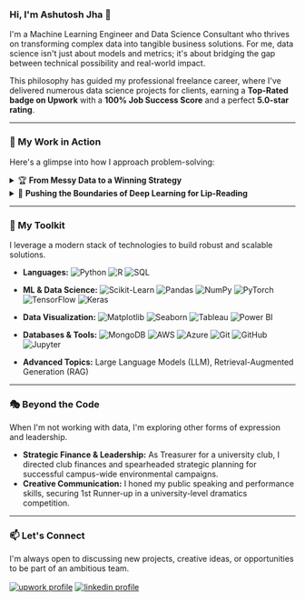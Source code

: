 ### Hi, I'm Ashutosh Jha 👋

I'm a Machine Learning Engineer and Data Science Consultant who thrives on transforming complex data into tangible business solutions. For me, data science isn't just about models and metrics; it's about bridging the gap between technical possibility and real-world impact.

This philosophy has guided my professional freelance career, where I've delivered numerous data science projects for clients, earning a **Top-Rated badge on Upwork** with a **100% Job Success Score** and a perfect **5.0-star rating**.

---

### 🚀 My Work in Action

Here's a glimpse into how I approach problem-solving:

<details>
<summary>🏆 <strong>From Messy Data to a Winning Strategy</strong></summary>

I led my team to **1st Place in the Data Quality Assurance Challenge** at the Data Science Summit '23. We tackled a complex dataset from a major insurance company, engineering an automated preprocessing pipeline to systematically handle missing data. The core of our winning solution was a Random Forest Classifier that predicted missing information with **97.11% accuracy**. `[Link to Repo]`

</details>

<details>
<summary>🧠 <strong>Pushing the Boundaries of Deep Learning for Lip-Reading</strong></summary>

In a challenging personal project, I pioneered an **end-to-end video classification pipeline in PyTorch** to read lips from silent video clips. By developing a custom 3D CNN and implementing advanced optimization techniques like Automatic Mixed Precision (AMP), the model achieved **55% accuracy—more than 25 times better than a random baseline**. `[Link to Repo]`

</details>

---

### 🧰 My Toolkit

I leverage a modern stack of technologies to build robust and scalable solutions.

* **Languages:**
    ![Python](https://img.shields.io/badge/Python-3776AB?style=for-the-badge&logo=python&logoColor=white)
    ![R](https://img.shields.io/badge/R-276DC3?style=for-the-badge&logo=r&logoColor=white)
    ![SQL](https://img.shields.io/badge/SQL-025E8C?style=for-the-badge&logo=postgresql&logoColor=white)

* **ML & Data Science:**
    ![Scikit-Learn](https://img.shields.io/badge/scikit--learn-F7931E?style=for-the-badge&logo=scikit-learn&logoColor=white)
    ![Pandas](https://img.shields.io/badge/Pandas-150458?style=for-the-badge&logo=pandas&logoColor=white)
    ![NumPy](https://img.shields.io/badge/NumPy-013243?style=for-the-badge&logo=numpy&logoColor=white)
    ![PyTorch](https://img.shields.io/badge/PyTorch-EE4C2C?style=for-the-badge&logo=pytorch&logoColor=white)
    ![TensorFlow](https://img.shields.io/badge/TensorFlow-FF6F00?style=for-the-badge&logo=tensorflow&logoColor=white)
    ![Keras](https://img.shields.io/badge/Keras-D00000?style=for-the-badge&logo=keras&logoColor=white)

* **Data Visualization:**
    ![Matplotlib](https://img.shields.io/badge/Matplotlib-3776AB?style=for-the-badge&logo=matplotlib&logoColor=white)
    ![Seaborn](https://img.shields.io/badge/Seaborn-3776AB?style=for-the-badge&logo=seaborn&logoColor=white)
    ![Tableau](https://img.shields.io/badge/Tableau-E97627?style=for-the-badge&logo=tableau&logoColor=white)
    ![Power BI](https://img.shields.io/badge/Power%20BI-F2C811?style=for-the-badge&logo=powerbi&logoColor=black)

* **Databases & Tools:**
    ![MongoDB](https://img.shields.io/badge/MongoDB-47A248?style=for-the-badge&logo=mongodb&logoColor=white)
    ![AWS](https://img.shields.io/badge/AWS-232F3E?style=for-the-badge&logo=amazon-aws&logoColor=white)
    ![Azure](https://img.shields.io/badge/Azure-0078D4?style=for-the-badge&logo=microsoft-azure&logoColor=white)
    ![Git](https://img.shields.io/badge/Git-F05032?style=for-the-badge&logo=git&logoColor=white)
    ![GitHub](https://img.shields.io/badge/GitHub-181717?style=for-the-badge&logo=github&logoColor=white)
    ![Jupyter](https://img.shields.io/badge/Jupyter-F37626?style=for-the-badge&logo=jupyter&logoColor=white)

* **Advanced Topics:** Large Language Models (LLM), Retrieval-Augmented Generation (RAG)

---

### 🎭 Beyond the Code

When I'm not working with data, I'm exploring other forms of expression and leadership.

* **Strategic Finance & Leadership:** As Treasurer for a university club, I directed club finances and spearheaded strategic planning for successful campus-wide environmental campaigns.
* **Creative Communication:** I honed my public speaking and performance skills, securing 1st Runner-up in a university-level dramatics competition.

---

### 📫 Let's Connect

I'm always open to discussing new projects, creative ideas, or opportunities to be part of an ambitious team.

<p align="left">
<a href="PASTE_YOUR_UPWORK_PROFILE_LINK_HERE" target="blank"><img align="center" src="https://img.shields.io/badge/Upwork-6FDA44?style=for-the-badge&logo=Upwork&logoColor=white" alt="upwork profile" /></a>
<a href="https://linkedin.com/in/ashutosh-jha-4574b5223" target="blank"><img align="center" src="https://img.shields.io/badge/LinkedIn-0077B5?style=for-the-badge&logo=linkedin&logoColor=white" alt="linkedin profile" /></a>
</p>
